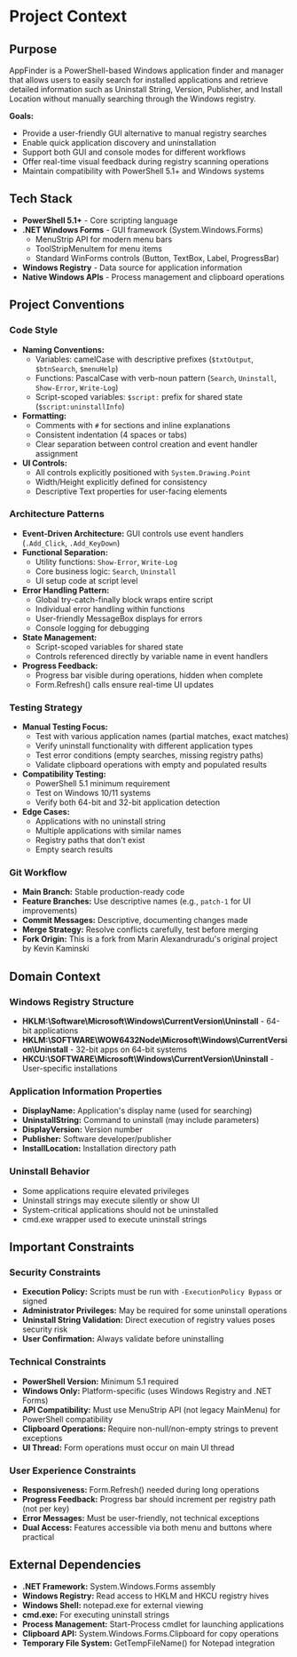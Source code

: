 # Project Context

## Purpose
AppFinder is a PowerShell-based Windows application finder and manager that allows users to easily search for installed applications and retrieve detailed information such as Uninstall String, Version, Publisher, and Install Location without manually searching through the Windows registry.

**Goals:**
- Provide a user-friendly GUI alternative to manual registry searches
- Enable quick application discovery and uninstallation
- Support both GUI and console modes for different workflows
- Offer real-time visual feedback during registry scanning operations
- Maintain compatibility with PowerShell 5.1+ and Windows systems

## Tech Stack
- **PowerShell 5.1+** - Core scripting language
- **.NET Windows Forms** - GUI framework (System.Windows.Forms)
  - MenuStrip API for modern menu bars
  - ToolStripMenuItem for menu items
  - Standard WinForms controls (Button, TextBox, Label, ProgressBar)
- **Windows Registry** - Data source for application information
- **Native Windows APIs** - Process management and clipboard operations

## Project Conventions

### Code Style
- **Naming Conventions:**
  - Variables: camelCase with descriptive prefixes (`$txtOutput`, `$btnSearch`, `$menuHelp`)
  - Functions: PascalCase with verb-noun pattern (`Search`, `Uninstall`, `Show-Error`, `Write-Log`)
  - Script-scoped variables: `$script:` prefix for shared state (`$script:uninstallInfo`)
- **Formatting:**
  - Comments with `#` for sections and inline explanations
  - Consistent indentation (4 spaces or tabs)
  - Clear separation between control creation and event handler assignment
- **UI Controls:**
  - All controls explicitly positioned with `System.Drawing.Point`
  - Width/Height explicitly defined for consistency
  - Descriptive Text properties for user-facing elements

### Architecture Patterns
- **Event-Driven Architecture:** GUI controls use event handlers (`.Add_Click`, `.Add_KeyDown`)
- **Functional Separation:**
  - Utility functions: `Show-Error`, `Write-Log`
  - Core business logic: `Search`, `Uninstall`
  - UI setup code at script level
- **Error Handling Pattern:**
  - Global try-catch-finally block wraps entire script
  - Individual error handling within functions
  - User-friendly MessageBox displays for errors
  - Console logging for debugging
- **State Management:**
  - Script-scoped variables for shared state
  - Controls referenced directly by variable name in event handlers
- **Progress Feedback:**
  - Progress bar visible during operations, hidden when complete
  - Form.Refresh() calls ensure real-time UI updates

### Testing Strategy
- **Manual Testing Focus:**
  - Test with various application names (partial matches, exact matches)
  - Verify uninstall functionality with different application types
  - Test error conditions (empty searches, missing registry paths)
  - Validate clipboard operations with empty and populated results
- **Compatibility Testing:**
  - PowerShell 5.1 minimum requirement
  - Test on Windows 10/11 systems
  - Verify both 64-bit and 32-bit application detection
- **Edge Cases:**
  - Applications with no uninstall string
  - Multiple applications with similar names
  - Registry paths that don't exist
  - Empty search results

### Git Workflow
- **Main Branch:** Stable production-ready code
- **Feature Branches:** Use descriptive names (e.g., `patch-1` for UI improvements)
- **Commit Messages:** Descriptive, documenting changes made
- **Merge Strategy:** Resolve conflicts carefully, test before merging
- **Fork Origin:** This is a fork from Marin Alexandruradu's original project by Kevin Kaminski

## Domain Context

### Windows Registry Structure
- **HKLM:\Software\Microsoft\Windows\CurrentVersion\Uninstall** - 64-bit applications
- **HKLM:\SOFTWARE\WOW6432Node\Microsoft\Windows\CurrentVersion\Uninstall** - 32-bit apps on 64-bit systems
- **HKCU:\SOFTWARE\Microsoft\Windows\CurrentVersion\Uninstall** - User-specific installations

### Application Information Properties
- **DisplayName:** Application's display name (used for searching)
- **UninstallString:** Command to uninstall (may include parameters)
- **DisplayVersion:** Version number
- **Publisher:** Software developer/publisher
- **InstallLocation:** Installation directory path

### Uninstall Behavior
- Some applications require elevated privileges
- Uninstall strings may execute silently or show UI
- System-critical applications should not be uninstalled
- cmd.exe wrapper used to execute uninstall strings

## Important Constraints

### Security Constraints
- **Execution Policy:** Scripts must be run with `-ExecutionPolicy Bypass` or signed
- **Administrator Privileges:** May be required for some uninstall operations
- **Uninstall String Validation:** Direct execution of registry values poses security risk
- **User Confirmation:** Always validate before uninstalling

### Technical Constraints
- **PowerShell Version:** Minimum 5.1 required
- **Windows Only:** Platform-specific (uses Windows Registry and .NET Forms)
- **API Compatibility:** Must use MenuStrip API (not legacy MainMenu) for PowerShell compatibility
- **Clipboard Operations:** Require non-null/non-empty strings to prevent exceptions
- **UI Thread:** Form operations must occur on main UI thread

### User Experience Constraints
- **Responsiveness:** Form.Refresh() needed during long operations
- **Progress Feedback:** Progress bar should increment per registry path (not per key)
- **Error Messages:** Must be user-friendly, not technical exceptions
- **Dual Access:** Features accessible via both menu and buttons where practical

## External Dependencies
- **.NET Framework:** System.Windows.Forms assembly
- **Windows Registry:** Read access to HKLM and HKCU registry hives
- **Windows Shell:** notepad.exe for external viewing
- **cmd.exe:** For executing uninstall strings
- **Process Management:** Start-Process cmdlet for launching applications
- **Clipboard API:** System.Windows.Forms.Clipboard for copy operations
- **Temporary File System:** GetTempFileName() for Notepad integration

